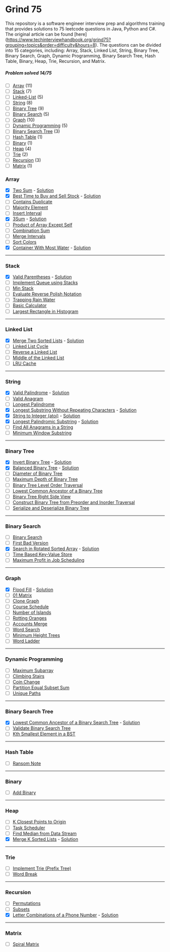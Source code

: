 # Grind 75
This repository is a software engineer interview prep and algorithms training that provides solutions to 75 leetcode questions in Java, Python and C#. The original article can be found [here] (https://www.techinterviewhandbook.org/grind75?grouping=topics&order=difficulty&hours=8). The questions can be divided into 15 categories, including: Array, Stack, Linked List, String, Binary Tree, Binary Search, Graph, Dynamic Programming, Binary Search Tree, Hash Table, Binary, Heap, Trie, Recursion, and Matrix.

##### Problem solved 14/75

-   [ ] [Array](#array) (11)
-   [ ] [Stack](#stack) (7)
-   [ ] [Linked-List](#linked-list) (5)
-   [ ] [String](#string) (8)
-   [ ] [Binary Tree](#binary-tree) (9)
-   [ ] [Binary Search](#binary-search) (5)
-   [ ] [Graph](#graph) (10)
-   [ ] [Dynamic Programming](#dynamic-programming) (5)
-   [ ] [Binary Search Tree](#binary-search-tree) (3)
-   [ ] [Hash Table](#hash-table) (1)
-   [ ] [Binary](#binary) (1)
-   [ ] [Heap](#heap) (4)
-   [ ] [Trie](#trie) (2)
-   [ ] [Recursion](#recursion) (3)
-   [ ] [Matrix](#matrix) (1)

### Array

-   [x] [Two Sum](https://leetcode.com/problems/two-sum) - [Solution](/Array/1.%20Two%20Sum/)
-   [x] [Best Time to Buy and Sell Stock](https://leetcode.com/problems/best-time-to-buy-and-sell-stock) - [Solution](/Array/121.%20Best%20Time%20to%20Buy%20and%20Sell%20Stock)
-   [ ] [Contains Duplicate](https://leetcode.com/problems/contains-duplicate)
-   [ ] [Majority Element](https://leetcode.com/problems/majority-element)
-   [ ] [Insert Interval](https://leetcode.com/problems/insert-interval)
-   [x] [3Sum](https://leetcode.com/problems/3sum/) - [Solution](/Array/15.%203Sum/)
-   [ ] [Product of Array Except Self](https://leetcode.com/problems/product-of-array-except-self)
-   [ ] [Combination Sum](https://leetcode.com/problems/combination-sum)
-   [ ] [Merge Intervals](https://leetcode.com/problems/merge-intervals)
-   [ ] [Sort Colors](https://leetcode.com/problems/sort-colors)
-   [x] [Container With Most Water](https://leetcode.com/problems/container-with-most-water) - [Solution](/Array/11.%20Container%20With%20Most%20Water/)

---

### Stack

-   [x] [Valid Parentheses](https://leetcode.com/problems/valid-parentheses) - [Solution](/Stack/20.%20Valid%20Parentheses)
-   [ ] [Implement Queue using Stacks](https://leetcode.com/problems/implement-queue-using-stacks)
-   [ ] [Min Stack](https://leetcode.com/problems/min-stack)
-   [ ] [Evaluate Reverse Polish Notation](https://leetcode.com/problems/evaluate-reverse-polish-notation)
-   [ ] [Trapping Rain Water](https://leetcode.com/problems/trapping-rain-water)
-   [ ] [Basic Calculator](https://leetcode.com/problems/basic-calculator)
-   [ ] [Largest Rectangle in Histogram](https://leetcode.com/problems/largest-rectangle-in-histogram)

---

### Linked List

-   [x] [Merge Two Sorted Lists](https://leetcode.com/problems/merge-two-sorted-lists) - [Solution](/Linked%20List/21.%20Merge%20Two%20Sorted%20Lists)
-   [ ] [Linked List Cycle](https://leetcode.com/problems/linked-list-cycle)
-   [ ] [Reverse a Linked List](https://leetcode.com/problems/reverse-linked-list)
-   [ ] [Middle of the Linked List](https://leetcode.com/problems/remove-nth-node-from-end-of-list)
-   [ ] [LRU Cache](https://leetcode.com/problems/reorder-list)

---

### String

-   [x] [Valid Palindrome](https://leetcode.com/problems/valid-palindrome) - [Solution](/String/125.%20Valid%20Palindrome)
-   [ ] [Valid Anagram](https://leetcode.com/problems/valid-anagram)
-   [ ] [Longest Palindrome](https://leetcode.com/problems/longest-palindrome)
-   [x] [Longest Substring Without Repeating Characters](https://leetcode.com/problems/longest-substring-without-repeating-characters) - [Solution](/String/3.%20Longest%20Substring%20Without%20Repeating%20Characters)
-   [x] [String to Integer (atoi)](https://leetcode.com/problems/string-to-integer-atoi) - [Solution](/String/8.%20String%20to%20Integer%20(atoi))
-   [x] [Longest Palindromic Substring](https://leetcode.com/problems/longest-palindromic-substring) - [Solution](/String/5.%20Longest%20Palindromic%20Substring)
-   [ ] [Find All Anagrams in a String](https://leetcode.com/problems/find-all-anagrams-in-a-string)
-   [ ] [Minimum Window Substring](https://leetcode.com/problems/minimum-window-substring)

---

### Binary Tree

-   [x] [Invert Binary Tree](https://leetcode.com/problems/invert-binary-tree) - [Solution](/Binary%20Tree/226.%20Invert%20Binary%20Tree)
-   [x] [Balanced Binary Tree](https://leetcode.com/problems/balanced-binary-tree) - [Solution](/Binary%20Tree/110.%Balanced%20Binary%20Tree)
-   [ ] [Diameter of Binary Tree](https://leetcode.com/problems/diameter-of-binary-tree)
-   [ ] [Maximum Depth of Binary Tree](https://leetcode.com/problems/maximum-depth-of-binary-tree)
-   [ ] [Binary Tree Level Order Traversal](https://leetcode.com/problems/binary-tree-level-order-traversal)
-   [ ] [Lowest Common Ancestor of a Binary Tree](https://leetcode.com/problems/lowest-common-ancestor-of-a-binary-tree)
-   [ ] [Binary Tree Right Side View](https://leetcode.com/problems/binary-tree-right-side-view)
-   [ ] [Construct Binary Tree from Preorder and Inorder Traversal](https://leetcode.com/problems/construct-binary-tree-from-preorder-and-inorder-traversal)
-   [ ] [Serialize and Deserialize Binary Tree](https://leetcode.com/problems/serialize-and-deserialize-binary-tree)

---

### Binary Search

-   [ ] [Binary Search](https://leetcode.com/problems/binary-search)
-   [ ] [First Bad Version](https://leetcode.com/problems/first-bad-version)
-   [x] [Search in Rotated Sorted Array](https://leetcode.com/problems/search-in-rotated-sorted-array) - [Solution](/Binary%20Search/33.%20Search%20in%20Rotated%20Sorted%20Array)
-   [ ] [Time Based Key-Value Store](https://leetcode.com/problems/time-based-key-value-store)
-   [ ] [Maximum Profit in Job Scheduling](https://leetcode.com/problems/maximum-profit-in-job-scheduling)

---

### Graph

-   [x] [Flood Fill](https://leetcode.com/problems/flood-fill) - [Solution](/Graph/733.%20Flood%20Fill)
-   [ ] [01 Matrix](https://leetcode.com/problems/01-matrix)
-   [ ] [Clone Graph](https://leetcode.com/problems/clone-graph)
-   [ ] [Course Schedule](https://leetcode.com/problems/course-schedule)
-   [ ] [Number of Islands](https://leetcode.com/problems/number-of-islands)
-   [ ] [Rotting Oranges](https://leetcode.com/problems/rotting-oranges)
-   [ ] [Accounts Merge](https://leetcode.com/problems/accounts-merge)
-   [ ] [Word Search](https://leetcode.com/problems/word-search)
-   [ ] [Minimum Height Trees](https://leetcode.com/problems/minimum-height-trees)
-   [ ] [Word Ladder](https://leetcode.com/problems/word-ladder)

---

### Dynamic Programming

-   [ ] [Maximum Subarray](https://leetcode.com/problems/maximum-subarray)
-   [ ] [Climbing Stairs](https://leetcode.com/problems/climbing-stairs)
-   [ ] [Coin Change](https://leetcode.com/problems/coin-change)
-   [ ] [Partition Equal Subset Sum](https://leetcode.com/problems/maximum-subarray)
-   [ ] [Unique Paths](https://leetcode.com/problems/unique-paths)

---

### Binary Search Tree

-   [x] [Lowest Common Ancestor of a Binary Search Tree](https://leetcode.com/problems/lowest-common-ancestor-of-a-binary-search-tree) - [Solution](/Binary%20Search%20Tree/235.%20LowestCommon%20Ancestor%20of%20a%20Binary%20Search%20Tree)
-   [ ] [Validate Binary Search Tree](https://leetcode.com/problems/validate-binary-search-tree)
-   [ ] [Kth Smallest Element in a BST](https://leetcode.com/problems/kth-smallest-element-in-a-bst)

---

### Hash Table

-   [ ] [Ransom Note](https://leetcode.com/problems/ransom-note)

---

### Binary

-   [ ] [Add Binary](https://leetcode.com/problems/add-binary)

---

### Heap

-   [ ] [K Closest Points to Origin](https://leetcode.com/problems/k-closest-points-to-origin)
-   [ ] [Task Scheduler](https://leetcode.com/problems/task-scheduler)
-   [ ] [Find Median from Data Stream](https://leetcode.com/problems/find-median-from-data-stream/)
-   [x] [Merge K Sorted Lists](https://leetcode.com/problems/merge-k-sorted-lists/) - [Solution](/Heap/23.%20Merge%20k%20Sorted%20Lists)

---

### Trie

-   [ ] [Implement Trie (Prefix Tree)](https://leetcode.com/problems/implement-trie-prefix-tree)
-   [ ] [Word Break](https://leetcode.com/problems/word-break)

---

### Recursion

-   [ ] [Permutations](https://leetcode.com/problems/permutations)
-   [ ] [Subsets](https://leetcode.com/problems/subsets)
-   [x] [Letter Combinations of a Phone Number](https://leetcode.com/problems/letter-combinations-of-a-phone-number) - [Solution](/Recursion/17.%20Letter%20Combinations%20of%20a%20Phone%20Number)

---

### Matrix

-   [ ] [Spiral Matrix](https://leetcode.com/problems/spiral-matrix)

